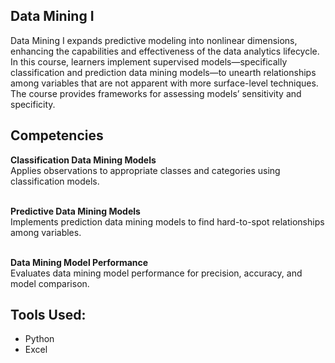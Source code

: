 ## Data Mining I 
Data Mining I expands predictive modeling into nonlinear dimensions, enhancing the capabilities and effectiveness of the data analytics lifecycle. In this course, learners implement supervised models—specifically classification and prediction data mining models—to unearth relationships among variables that are not apparent with more surface-level techniques. The course provides frameworks for assessing models’ sensitivity and specificity.

## Competencies 
**Classification Data Mining Models**<br>
Applies observations to appropriate classes and categories using classification models.<br>

<br>**Predictive Data Mining Models**<br>
Implements prediction data mining models to find hard-to-spot relationships among variables.

<br>**Data Mining Model Performance**<br>
Evaluates data mining model performance for precision, accuracy, and model comparison.<br>

## Tools Used: 
- Python
- Excel
